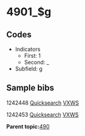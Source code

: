 # 4901\_$g

## Codes

-   Indicators
    -   First: 1
    -   Second: \_
-   Subfield: g

## Sample bibs

1242448 [Quicksearch](https://search.library.yale.edu/catalog/1242448) [VXWS](http://prodorbis.library.yale.edu:7014/vxws/GetHoldingsService?bibId=1242448)

1242453 [Quicksearch](https://search.library.yale.edu/catalog/1242453) [VXWS](http://prodorbis.library.yale.edu:7014/vxws/GetHoldingsService?bibId=1242453)

**Parent topic:**[490](../../tags/490/490.md)

